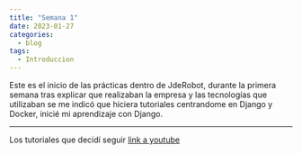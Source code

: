 ```yaml
---
title: "Semana 1"
date: 2023-01-27
categories:
  - blog
tags:
  - Introduccion
---
```


Este es el inicio de las prácticas dentro de JdeRobot, durante la primera semana tras explicar que realizaban la empresa y las tecnologías que utilizaban se me indicó que hiciera tutoriales centrandome en Django y Docker, inicié mi aprendizaje con Django.

---
Los tutoriales que decidí seguir [link a youtube][youtube]

[youtube]:  https://www.youtube.com/watch?v=7XO1AzwkPPE&list=PLU8oAlHdN5BmfvwxFO7HdPciOCmmYneAB